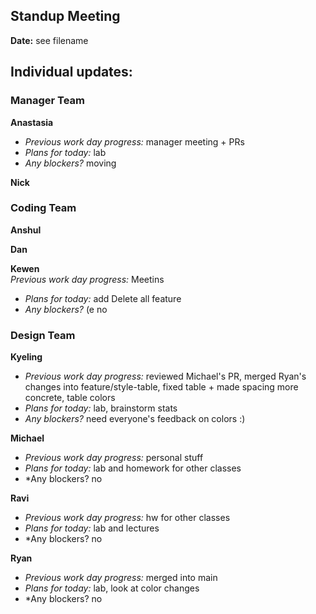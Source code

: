 ## Standup Meeting  
**Date:**  see filename


## Individual updates:  

### Manager Team  
**Anastasia**  
+ *Previous work day progress:*
manager meeting + PRs
+ *Plans for today:*
lab
+ *Any blockers?*
moving
 
**Nick**  


### Coding Team  

**Anshul**  


**Dan**  


**Kewen**  
*Previous work day progress:*
Meetins
+ *Plans for today:*
add Delete all feature
+ *Any blockers?* (e no

### Design Team  

**Kyeling**  
+ *Previous work day progress:* reviewed Michael's PR, merged Ryan's changes into feature/style-table, fixed table + made spacing more concrete, table colors
+ *Plans for today:* lab, brainstorm stats
+ *Any blockers?* need everyone's feedback on colors :)

**Michael**  
+ *Previous work day progress:*
personal stuff
+ *Plans for today:*
lab and homework for other classes
+ *Any blockers? no

**Ravi**  
+ *Previous work day progress:*
hw for other classes
+ *Plans for today:*
lab and lectures
+ *Any blockers? no

**Ryan**  
+ *Previous work day progress:*
merged into main
+ *Plans for today:*
lab, look at color changes
+ *Any blockers? no

